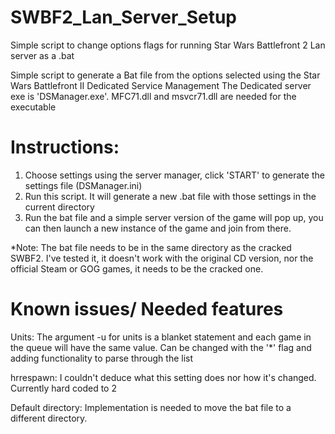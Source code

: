 # SWBF2_Lan_Server_Setup
Simple script to change options flags for running Star Wars Battlefront 2 Lan server as a .bat

Simple script to generate a Bat file from the options selected using the Star Wars Battlefront II Dedicated Service Management
The Dedicated server exe is 'DSManager.exe'. MFC71.dll and msvcr71.dll are needed for the executable

# Instructions:
1. Choose settings using the server manager, click 'START' to generate the settings file (DSManager.ini)
2. Run this script. It will generate a new .bat file with those settings in the current directory
3. Run the bat file and a simple server version of the game will pop up, you can then launch a new instance
of the game and join from there.

*Note: The bat file needs to be in the same directory as the cracked SWBF2. I've tested it, it doesn't
 work with the original CD version, nor the official Steam or GOG games, it needs to be the cracked one.

# Known issues/ Needed features
Units: The argument -u for units is a blanket statement and each game in the queue will have the
        same value. Can be changed with the '*' flag and adding functionality to parse through the list

hrrespawn: I couldn't deduce what this setting does nor how it's changed. Currently hard coded to 2

Default directory: Implementation is needed to move the bat file to a different directory.
